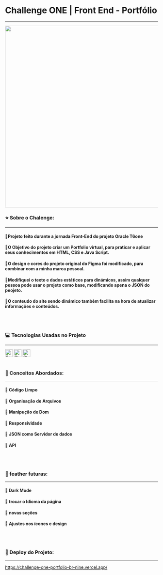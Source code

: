 # Challenge ONE | Front End - Portfólio
---

<p align="center" >
     <img width="600" heigth="600" src="https://github.com/user-attachments/assets/e418f161-d83f-4589-b3c9-3905be8d1914">

</p>

### ⭐ Sobre o Chalenge:
---
#### 🔹Projeto feito durante a jornada Front-End do projeto Oracle T6one 
#### 🔹O Objetivo do projeto criar um Portfolio virtual, para praticar e aplicar seus conhecimentos em HTML, CSS e Java Script.
#### 🔹O design e cores do projeto original do Figma foi modificado, para combinar com a minha marca pessoal.
#### 🔹Modifiquei o texto e dados estáticos para dinámicos, assim qualquer pessoa pode usar o projeto como base, modificando apena o JSON do peojeto.
#### 🔹O conteudo do site sendo dinámico também facilita na hora de atualizar informaçôes e conteúdos.
<br>
<br>

### 💻 Tecnologias Usadas no Projeto
---
<img height="25px" alt="Static Badge" src="https://img.shields.io/badge/HTML-E34F26?logo=html5&logoColor=ffffff&labelColor=E34F26&color=E34F26&text_size=15&style=for-the-badge"> <img height="25px" alt="Static Badge" src="https://img.shields.io/badge/CSS 3-1572B6?logo=css3&logoColor=ffffff&labelColor=1572B6&color=1572B6&text_size=15&style=for-the-badge"> <img height="25" alt="Static Badge" src="https://img.shields.io/badge/JavaScript-F7DF1E?logo=javascript&logoColor=ffffff&labelColor=F7DF1E&color=F7DF1E&text_size=15&style=for-the-badge">
<br>
<br>

### 🧮 Conceitos Abordados:
---
#### 🔹 **Código Limpo**
#### 🔹 **Organisaçâo de Arquivos**
#### 🔹 **Manipução de Dom**
#### 🔹 **Responsividade**
#### 🔹 **JSON como Servidor de dados**
#### 🔹 **API**
<br>
<br>

### 🧩 feather futuras:
---
#### 🔹 Dark Mode
#### 🔹 trocar o Idioma da página
#### 🔹 novas seções
#### 🔹 Ajustes nos ícones e design
<br>
<br>

###  🚀 Deploy do Projeto:
---
https://challenge-one-portfolio-br-nine.vercel.app/

